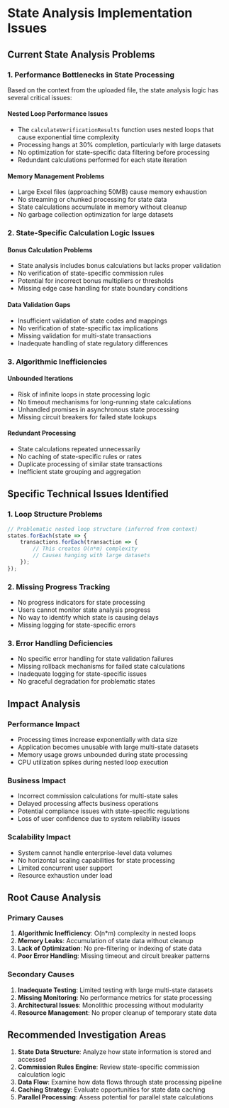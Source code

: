# State Analysis Implementation Issues

## Current State Analysis Problems

### 1. Performance Bottlenecks in State Processing
Based on the context from the uploaded file, the state analysis logic has several critical issues:

#### Nested Loop Performance Issues
- The `calculateVerificationResults` function uses nested loops that cause exponential time complexity
- Processing hangs at 30% completion, particularly with large datasets
- No optimization for state-specific data filtering before processing
- Redundant calculations performed for each state iteration

#### Memory Management Problems
- Large Excel files (approaching 50MB) cause memory exhaustion
- No streaming or chunked processing for state data
- State calculations accumulate in memory without cleanup
- No garbage collection optimization for large datasets

### 2. State-Specific Calculation Logic Issues

#### Bonus Calculation Problems
- State analysis includes bonus calculations but lacks proper validation
- No verification of state-specific commission rules
- Potential for incorrect bonus multipliers or thresholds
- Missing edge case handling for state boundary conditions

#### Data Validation Gaps
- Insufficient validation of state codes and mappings
- No verification of state-specific tax implications
- Missing validation for multi-state transactions
- Inadequate handling of state regulatory differences

### 3. Algorithmic Inefficiencies

#### Unbounded Iterations
- Risk of infinite loops in state processing logic
- No timeout mechanisms for long-running state calculations
- Unhandled promises in asynchronous state processing
- Missing circuit breakers for failed state lookups

#### Redundant Processing
- State calculations repeated unnecessarily
- No caching of state-specific rules or rates
- Duplicate processing of similar state transactions
- Inefficient state grouping and aggregation

## Specific Technical Issues Identified

### 1. Loop Structure Problems
```javascript
// Problematic nested loop structure (inferred from context)
states.forEach(state => {
    transactions.forEach(transaction => {
        // This creates O(n*m) complexity
        // Causes hanging with large datasets
    });
});
```

### 2. Missing Progress Tracking
- No progress indicators for state processing
- Users cannot monitor state analysis progress
- No way to identify which state is causing delays
- Missing logging for state-specific errors

### 3. Error Handling Deficiencies
- No specific error handling for state validation failures
- Missing rollback mechanisms for failed state calculations
- Inadequate logging for state-specific issues
- No graceful degradation for problematic states

## Impact Analysis

### Performance Impact
- Processing times increase exponentially with data size
- Application becomes unusable with large multi-state datasets
- Memory usage grows unbounded during state processing
- CPU utilization spikes during nested loop execution

### Business Impact
- Incorrect commission calculations for multi-state sales
- Delayed processing affects business operations
- Potential compliance issues with state-specific regulations
- Loss of user confidence due to system reliability issues

### Scalability Impact
- System cannot handle enterprise-level data volumes
- No horizontal scaling capabilities for state processing
- Limited concurrent user support
- Resource exhaustion under load

## Root Cause Analysis

### Primary Causes
1. **Algorithmic Inefficiency**: O(n*m) complexity in nested loops
2. **Memory Leaks**: Accumulation of state data without cleanup
3. **Lack of Optimization**: No pre-filtering or indexing of state data
4. **Poor Error Handling**: Missing timeout and circuit breaker patterns

### Secondary Causes
1. **Inadequate Testing**: Limited testing with large multi-state datasets
2. **Missing Monitoring**: No performance metrics for state processing
3. **Architectural Issues**: Monolithic processing without modularity
4. **Resource Management**: No proper cleanup of temporary state data

## Recommended Investigation Areas

1. **State Data Structure**: Analyze how state information is stored and accessed
2. **Commission Rules Engine**: Review state-specific commission calculation logic
3. **Data Flow**: Examine how data flows through state processing pipeline
4. **Caching Strategy**: Evaluate opportunities for state data caching
5. **Parallel Processing**: Assess potential for parallel state calculations

